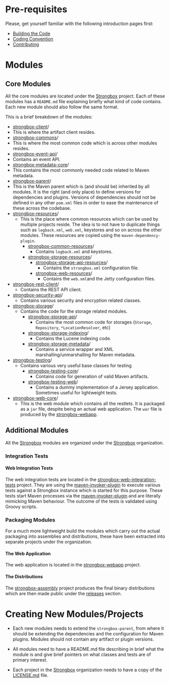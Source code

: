 # Pre-requisites
Please, get yourself familiar with the following introduction pages first:
* [Building the Code](https://github.com/strongbox/strongbox/wiki/Building-the-code)
* [Coding Convention](https://github.com/strongbox/strongbox/wiki/Coding-Convention)
* [Contributing](https://github.com/strongbox/strongbox/blob/master/CONTRIBUTING.md)

# Modules

## Core Modules

All the core modules are located under the [Strongbox](https://github.com/strongbox/strongbox) project. Each of these modules has a `README.md` file explaining briefly what kind of code contains. Each new module should also follow the same format.

This is a brief breakdown of the modules:
* [strongbox-client](https://github.com/strongbox/strongbox/tree/master/strongbox-client)/
 * This is where the artifact client resides.
* [strongbox-commons](https://github.com/strongbox/strongbox/tree/master/strongbox-commons)/
 * This is where the most common code which is across other modules resides.
* [strongbox-event-api](https://github.com/strongbox/strongbox/tree/master/strongbox-event-api)/
 * Contains an event API.
* [strongbox-metadata-core](https://github.com/strongbox/strongbox/tree/master/strongbox-metadata-core)/
 * This contains the most commonly needed code related to Maven metadata.
* [strongbox-parent](https://github.com/strongbox/strongbox/tree/master/strongbox-parent)/
 * This is the Maven parent which is (and should be) inherited by all modules. It is the right (and only place) to define versions for dependencies and plugins. Versions of dependencies should not be defined in any other `pom.xml` files in order to ease the maintenance of these across the codebase.
* [strongbox-resources](https://github.com/strongbox/strongbox/tree/master/strongbox-resources)/
  * This is the place where common resources which can be used by multiple projects reside. The idea is to not have to duplicate things such as `logback.xml`, `web.xml`, keystores and so on across the other modules. These resources are copied using the `maven-dependency-plugin`.
    * [strongbox-common-resources](https://github.com/strongbox/strongbox/tree/master/strongbox-resources/strongbox-common-resources)/
      * Contains `logback.xml` and keystores.
    * [strongbox-storage-resources](https://github.com/strongbox/strongbox/tree/master/strongbox-resources/strongbox-storage-resources)/
      * [strongbox-storage-api-resources](https://github.com/strongbox/strongbox/tree/master/strongbox-resources/strongbox-storage-resources/strongbox-storage-api-resources)/
        * Contains the `strongbox.xml` configuration file.
      * [strongbox-web-resources](https://github.com/strongbox/strongbox/tree/master/strongbox-resources/strongbox-web-resources)/
        * Contains the `web.xml`and the Jetty configuration files.
* [strongbox-rest-client](https://github.com/strongbox/strongbox/tree/master/strongbox-rest-client)/
  * Contains the REST API client.
* [strongbox-security-api](https://github.com/strongbox/strongbox/tree/master/strongbox-security-api)/
  * Contains various security and encryption related classes.
* [strongbox-storage](https://github.com/strongbox/strongbox/tree/master/strongbox-storage)/
  * Contains the code for the storage related modules.
    * [strongbox-storage-api](https://github.com/strongbox/strongbox/tree/master/strongbox-storage/strongbox-storage-api)/
      * Contains the most common code for storages (`Storage`, `Repository`, `*LocationResolver`, etc)
    * [strongbox-storage-indexing](https://github.com/strongbox/strongbox/tree/master/strongbox-storage/strongbox-storage-indexing)/
      * Contains the Lucene indexing code.
    * [strongbox-storage-metadata](https://github.com/strongbox/strongbox/tree/master/strongbox-storage/strongbox-storage-metadata)/
      * Contains a service wrapper and XML marshalling/unmarshalling for Maven metadata.
* [strongbox-testing](https://github.com/strongbox/strongbox/tree/master/strongbox-testing)/
  * Contains various very useful base classes for testing
    * [strongbox-testing-core](https://github.com/strongbox/strongbox/tree/master/strongbox-testing/strongbox-testing-core)/
      * Contains code for generation of valid Maven artifacts.
    * [strongbox-testing-web](https://github.com/strongbox/strongbox/tree/master/strongbox-testing/strongbox-testing-web)/
      * Contains a dummy implementation of a Jersey application. Sometimes useful for lightweight tests.
* [strongbox-web-core](https://github.com/strongbox/strongbox/tree/master/strongbox-web-core)/
  * This is the web module which contains all the restlets. It is packaged as a `jar` file, despite being an actual web application. The `war` file is produced by the [strongbox-webapp](https://github.com/strongbox/strongbox-webapp).

## Additional Modules

All the [Strongbox](https://github.com/strongbox/strongbox) modules are organized under the [Strongbox](https://github.com/strongbox) organization.

### Integration Tests

#### Web Integration Tests

The web integration tests are located in the [strongbox-web-integration-tests](https://github.com/strongbox/strongbox-web-integration-tests) project. They are using the [maven-invoker-plugin](http://maven.apache.org/plugins/maven-invoker-plugin/) to execute various tests against a Strongbox instance which is started for this purpose. These tests start Maven processes via the [maven-invoker-plugin](http://maven.apache.org/plugins/maven-invoker-plugin/) and are literally mimicking Maven behaviour. The outcome of the tests is validated using Groovy scripts.

### Packaging Modules

For a much more lightweight build the modules which carry out the actual packaging into assemblies and distributions, these have been extracted into separate projects under the organization.

#### The Web Application

The web application is located in the [strongbox-webapp](https://github.com/strongbox/strongbox-webapp) project.

#### The Distributions

The [strongbox-assembly](https://github.com/strongbox/strongbox-assembly) project produces the final binary distributions which are then made public under the [releases](https://github.com/strongbox/strongbox-assembly/releases) section.

# Creating New Modules/Projects

* Each new modules needs to extend the `strongbox-parent`, from where it should be extending the dependencies and the configuration for Maven plugins. Modules should not contain any artifact or plugin versions.

* All modules need to have a README.md file describing in brief what the module is and give brief pointers on what classes and tests are of primary interest.

* Each project in the [Strongbox](https://github.com/strongbox/) organization needs to have a copy of the [LICENSE.md](https://github.com/strongbox/strongbox/blob/master/LICENSE) file.
